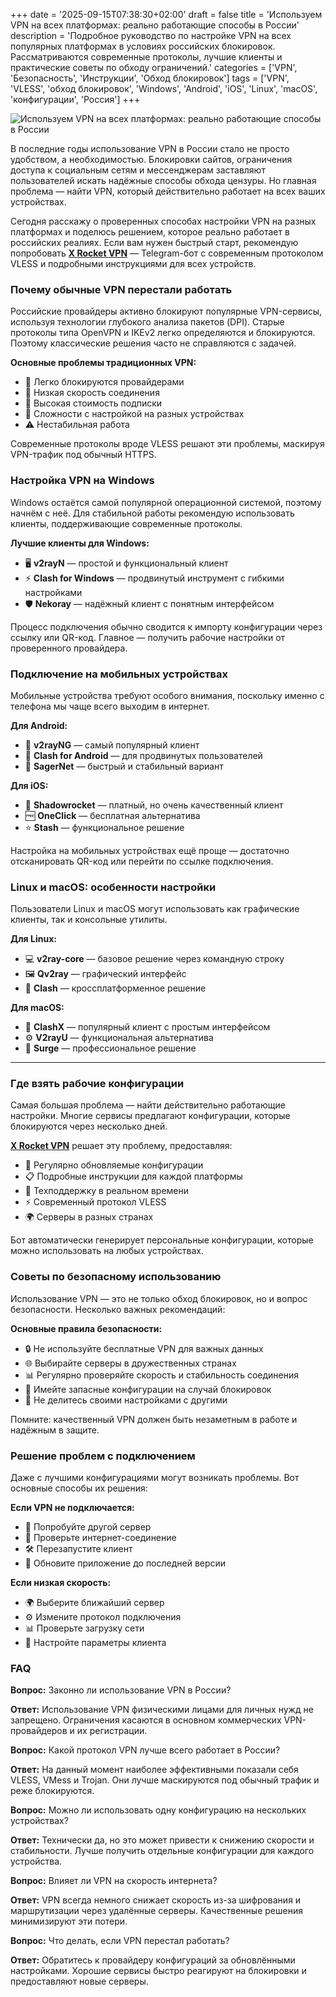 +++
date = '2025-09-15T07:38:30+02:00'
draft = false
title = 'Используем VPN на всех платформах: реально работающие способы в России'
description = 'Подробное руководство по настройке VPN на всех популярных платформах в условиях российских блокировок. Рассматриваются современные протоколы, лучшие клиенты и практические советы по обходу ограничений.'
categories = ['VPN', 'Безопасность', 'Инструкции', 'Обход блокировок']
tags = ['VPN', 'VLESS', 'обход блокировок', 'Windows', 'Android', 'iOS', 'Linux', 'macOS', 'конфигурации', 'Россия']
+++

![Используем VPN на всех платформах: реально работающие способы в России](https://imagestoring.fra1.cdn.digitaloceanspaces.com/77F94364-B06F-49F4-8774-EA5673B41B2F.png)

В последние годы использование VPN в России стало не просто удобством, а необходимостью. Блокировки сайтов, ограничения доступа к социальным сетям и мессенджерам заставляют пользователей искать надёжные способы обхода цензуры. Но главная проблема — найти VPN, который действительно работает на всех ваших устройствах.


Сегодня расскажу о проверенных способах настройки VPN на разных платформах и поделюсь решением, которое реально работает в российских реалиях. Если вам нужен быстрый старт, рекомендую попробовать **[X Rocket VPN](https://t.me/X_Rocket_VPN_bot?start=ref-b-9)** — Telegram-бот с современным протоколом VLESS и подробными инструкциями для всех устройств.

### Почему обычные VPN перестали работать

Российские провайдеры активно блокируют популярные VPN-сервисы, используя технологии глубокого анализа пакетов (DPI). Старые протоколы типа OpenVPN и IKEv2 легко определяются и блокируются. Поэтому классические решения часто не справляются с задачей.


**Основные проблемы традиционных VPN:**

- 🚫 Легко блокируются провайдерами
- 🐌 Низкая скорость соединения  
- 💸 Высокая стоимость подписки
- 📱 Сложности с настройкой на разных устройствах
- ⚠️ Нестабильная работа


Современные протоколы вроде VLESS решают эти проблемы, маскируя VPN-трафик под обычный HTTPS.

### Настройка VPN на Windows

Windows остаётся самой популярной операционной системой, поэтому начнём с неё. Для стабильной работы рекомендую использовать клиенты, поддерживающие современные протоколы.


**Лучшие клиенты для Windows:**

- 🖥️ **v2rayN** — простой и функциональный клиент
- ⚡ **Clash for Windows** — продвинутый инструмент с гибкими настройками
- 🛡️ **Nekoray** — надёжный клиент с понятным интерфейсом


Процесс подключения обычно сводится к импорту конфигурации через ссылку или QR-код. Главное — получить рабочие настройки от проверенного провайдера.

### Подключение на мобильных устройствах

Мобильные устройства требуют особого внимания, поскольку именно с телефона мы чаще всего выходим в интернет.

**Для Android:**
- 📱 **v2rayNG** — самый популярный клиент
- 🔧 **Clash for Android** — для продвинутых пользователей
- 🚀 **SagerNet** — быстрый и стабильный вариант

**Для iOS:**
- 🍎 **Shadowrocket** — платный, но очень качественный клиент
- 🆓 **OneClick** — бесплатная альтернатива
- ⭐ **Stash** — функциональное решение


Настройка на мобильных устройствах ещё проще — достаточно отсканировать QR-код или перейти по ссылке подключения.

### Linux и macOS: особенности настройки

Пользователи Linux и macOS могут использовать как графические клиенты, так и консольные утилиты.

**Для Linux:**
- 💻 **v2ray-core** — базовое решение через командную строку
- 🖼️ **Qv2ray** — графический интерфейс
- 🐧 **Clash** — кроссплатформенное решение

**Для macOS:**
- 🍎 **ClashX** — популярный клиент с простым интерфейсом  
- ⚙️ **V2rayU** — функциональная альтернатива
- 🔄 **Surge** — профессиональное решение


---

### Где взять рабочие конфигурации

Самая большая проблема — найти действительно работающие настройки. Многие сервисы предлагают конфигурации, которые блокируются через несколько дней.


**[X Rocket VPN](https://t.me/X_Rocket_VPN_bot?start=ref-b-9)** решает эту проблему, предоставляя:

- 🔄 Регулярно обновляемые конфигурации
- 📋 Подробные инструкции для каждой платформы
- 💬 Техподдержку в реальном времени
- ⚡ Современный протокол VLESS
- 🌍 Серверы в разных странах

Бот автоматически генерирует персональные конфигурации, которые можно использовать на любых устройствах.

### Советы по безопасному использованию

Использование VPN — это не только обход блокировок, но и вопрос безопасности. Несколько важных рекомендаций:


**Основные правила безопасности:**

- 🔒 Не используйте бесплатные VPN для важных данных
- 🌐 Выбирайте серверы в дружественных странах
- 📊 Регулярно проверяйте скорость и стабильность соединения
- 🔄 Имейте запасные конфигурации на случай блокировок
- 👥 Не делитесь своими настройками с другими


Помните: качественный VPN должен быть незаметным в работе и надёжным в защите.

### Решение проблем с подключением

Даже с лучшими конфигурациями могут возникать проблемы. Вот основные способы их решения:


**Если VPN не подключается:**
- 🔄 Попробуйте другой сервер
- 📶 Проверьте интернет-соединение
- 🛠️ Перезапустите клиент
- 📱 Обновите приложение до последней версии

**Если низкая скорость:**
- 🌍 Выберите ближайший сервер
- ⚙️ Измените протокол подключения  
- 📊 Проверьте загрузку сети
- 🔧 Настройте параметры клиента

### FAQ

**Вопрос:** Законно ли использование VPN в России?

**Ответ:** Использование VPN физическими лицами для личных нужд не запрещено. Ограничения касаются в основном коммерческих VPN-провайдеров и их регистрации.

**Вопрос:** Какой протокол VPN лучше всего работает в России?

**Ответ:** На данный момент наиболее эффективными показали себя VLESS, VMess и Trojan. Они лучше маскируются под обычный трафик и реже блокируются.

**Вопрос:** Можно ли использовать одну конфигурацию на нескольких устройствах?

**Ответ:** Технически да, но это может привести к снижению скорости и стабильности. Лучше получить отдельные конфигурации для каждого устройства.

**Вопрос:** Влияет ли VPN на скорость интернета?

**Ответ:** VPN всегда немного снижает скорость из-за шифрования и маршрутизации через удалённые серверы. Качественные решения минимизируют эти потери.

**Вопрос:** Что делать, если VPN перестал работать?

**Ответ:** Обратитесь к провайдеру конфигураций за обновлёнными настройками. Хорошие сервисы быстро реагируют на блокировки и предоставляют новые серверы.